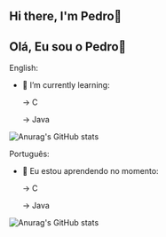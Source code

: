 ## Hi there, I'm Pedro👋
## Olá, Eu sou o Pedro👋



English:

- 🌱 I’m currently learning:

  -> C
  
  -> Java

![Anurag's GitHub stats](https://github-readme-stats.vercel.app/api?username=PedroBarao&show_icons=true&theme=tokyonight)

Português:

- 🌱 Eu estou aprendendo no momento:
  
  -> C
  
  -> Java


![Anurag's GitHub stats](https://github-readme-stats.vercel.app/api?username=PedroBarao&show_icons=true&theme=tokyonight&show_locale=pt-br&show)
